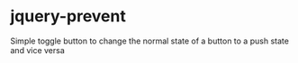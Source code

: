 # jquery-prevent
Simple toggle button to change the normal state of a button to a push state and vice versa
